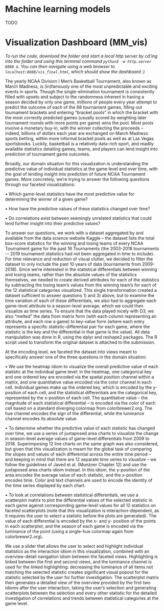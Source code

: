 # Machine learning models

TODO

# Visualization Dashboard (MM_vis)

*To run the code, download the folder and start a local http server by cd'ing into the folder and using this terminal command `python3 -m http.server 8888 &`. You can then navigate using a web browser to `localhost:8888/vis_final.html`, which should show the dashboard :)*

The yearly NCAA Division I Men’s Basketball Tournament, also known as March Madness, is (in)famously one of the most unpredictable and exciting events in sports. Though the single-elimination tournament is consistently filled with upsets and subject to the randomness inherent in having a season decided by only one game, millions of people every year attempt to predict the outcome of each of the 68 tournament games, filling out tournament brackets and entering “bracket pools” in which the bracket with the most correctly predicted games (usually scored by weighting later tournament rounds with more points per game) wins the pool. Most pools involve a monetary buy-in, with the winner collecting the proceeds – indeed, billions of dollars each year are exchanged on March Madness sports betting, within more informal bracket pools as well as at Las Vegas sportsbooks. Luckily, basketball is a relatively data-rich sport, and readily available statistics detailing games, teams, and players can lend insight into prediction of tournament game outcomes. 

Broadly, our domain situation for this visualization is understanding the predictive value of individual statistics at the game level and over time, with the goal of lending insight into prediction of future NCAA Tournament games. More concretely, we’re trying to answer the following questions through our faceted visualizations: 

•	Which game-level statistics have the most predictive value for determining the winner of a given game?

•	How have the predictive values of these statistics changed over time? 

•	Do correlations exist between seemingly unrelated statistics that could lend further insight into their predictive values?


To answer our questions, we work with a dataset aggregated by and available from the data science website Kaggle – the dataset lists the total box-score statistics for the winning and losing teams of every NCAA Tournament game for the past 16 Tournaments (the 2003-2018 tournaments -- 2019 tournament statistics had not been aggregated in time to include). For time relevance and reduction of visual clutter, we decided to filter the dataset to only include the past 10 years of data (tournaments from 2009-2018). Since we’re interested in the statistical differentials between winning and losing teams, rather than the absolute values of the statistics themselves, we needed to create derived attributes for each of the statistics by subtracting the losing team’s values from the winning team’s for each of the 12 statistical categories visualized. This single transformation created a dataset sufficient to answer questions 1) and 3) above, but to examine the time variation of each of these differentials, we also had to aggregate each game-level attribute to a season-level average, which we could then visualize as time series. To ensure that the data played nicely with D3, we also “melted” the data from matrix form (with each column representing an attribute, and each row a game) to key-value form (where each entry represents a specific statistic-differential pair for each game, where the statistic is the key and the differential in that game is the value). All data manipulation was done in R, using the dplyr and reshape2 packages. The R script used to transform the original dataset is attached to the submission.

At the encoding level, we faceted the dataset into views meant to specifically answer one of the three questions in the domain situation:

•	We use the heatmap idiom to visualize the overall predictive value of each statistic at the individual game level: in the heatmap, one categorical key and one ordered key are encoded via the spatial position channel within a matrix, and one quantitative value encoded via the color channel in each cell. Individual games make up the ordered key, which is encoded by the y-position of each cell, and the statistical differentials are the categorical key, represented by the x-position of each cell. The quantitative value – the magnitude of each statistical differential – is encoded via the color of each cell based on a standard diverging colormap from colorbrewer2.org. The hue channel encodes the sign of the differential, while the luminance channel encodes its absolute value. 

•	To determine whether the predictive value of each statistic has changed over time, we use a series of juxtaposed area charts to visualize the change in season-level average values of game-level differentials from 2009 to 2018. Superimposing 12 line charts on the same graph was also considered, but given that this visualization is meant for the global task of comparing the slopes and values of each differential across the entire time period – and keeping in mind that there are 12 separate time series to visualize – we follow the guidelines of Javed et al. (Munzner Chapter 12) and use the juxtaposed area charts idiom instead. In this idiom, the y-position of the area encodes the average value of each statistic, and the x-position encodes time. Color and text channels are used to encode the identity of the time series displayed by each chart.

•	To look at correlations between statistical differentials, we use a scatterplot matrix to plot the differential values of the selected statistic in each game against corresponding game-level values for all 12 statistics on faceted scatterplots (note that this visualization is interaction-dependent, as it requires the user to select a statistic before the plots are generated). The value of each differential is encoded by the x- and y- position of the points in each scatterplot, and the season of each game is encoded via the luminance of the point (using a single-hue colormap again from colorbrewer2.org).

We use a slider that allows the user to select and highlight individual statistics as the interaction idiom in this visualization, combined with an overview-detail navigation idiom between the faceted views. Highlighting is linked between the first and second views, and the luminance channel is used for the linked highlighting: decreasing the luminance of all items not matching the selected statistic creates significant visual popout for the statistic selected by the user for further investigation. The scatterplot matrix then generates a detailed view of the overview provided by the first two idioms after the user interaction, taking the user’s selection and generating scatterplots between the selection and every other statistic for the detailed investigation of correlations and trends between statistical categories at the game level.

